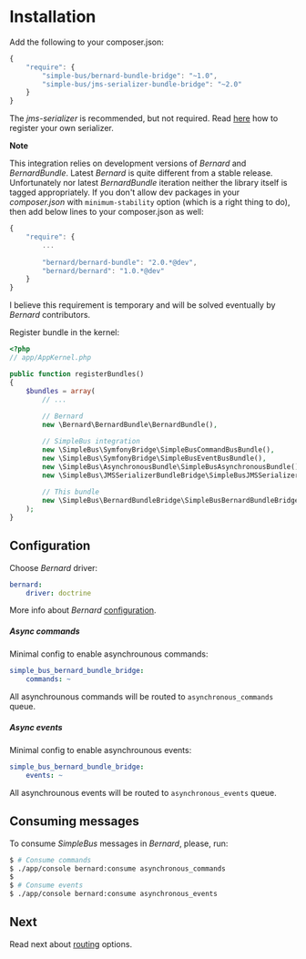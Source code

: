# Installation

Add the following to your composer.json:

```javascript
{
    "require": {
        "simple-bus/bernard-bundle-bridge": "~1.0",
        "simple-bus/jms-serializer-bundle-bridge": "~2.0"
    }
}
```

The _jms-serializer_ is recommended, but not required. Read [here](http://simplebus.github.io/AsynchronousBundle/doc/getting_started.html)
how to register your own serializer.

__Note__

This integration relies on development versions of _Bernard_ and _BernardBundle_. Latest _Bernard_ is quite different from a stable release. Unfortunately nor latest _BernardBundle_ iteration neither the library itself is tagged appropriately. If you don't allow dev packages in your _composer.json_ with `minimum-stability` option (which is a right thing to do), then add below lines to your composer.json as well:

```javascript
{
    "require": {
        ...
        
        "bernard/bernard-bundle": "2.0.*@dev",
        "bernard/bernard": "1.0.*@dev"
    }
}
```

I believe this requirement is temporary and will be solved eventually by _Bernard_ contributors.

Register bundle in the kernel:

```php
<?php
// app/AppKernel.php

public function registerBundles()
{
    $bundles = array(
        // ...
        
        // Bernard
        new \Bernard\BernardBundle\BernardBundle(),

        // SimpleBus integration
        new \SimpleBus\SymfonyBridge\SimpleBusCommandBusBundle(),
        new \SimpleBus\SymfonyBridge\SimpleBusEventBusBundle(),
        new \SimpleBus\AsynchronousBundle\SimpleBusAsynchronousBundle(),
        new \SimpleBus\JMSSerializerBundleBridge\SimpleBusJMSSerializerBundleBridgeBundle(),
        
        // This bundle
        new \SimpleBus\BernardBundleBridge\SimpleBusBernardBundleBridgeBundle(),
    );
}
```

## Configuration

Choose _Bernard_ driver:

```yaml
bernard:
    driver: doctrine
```

More info about _Bernard_ [configuration](https://github.com/bernardphp/BernardBundle).

##### Async commands

Minimal config to enable asynchrounous commands:

```yaml
simple_bus_bernard_bundle_bridge:
    commands: ~
```

All asynchrounous commands will be routed to `asynchronous_commands` queue.

##### Async events

Minimal config to enable asynchrounous events:

```yaml
simple_bus_bernard_bundle_bridge:
    events: ~
```

All asynchrounous events will be routed to `asynchronous_events` queue.

## Consuming messages

To consume _SimpleBus_ messages in _Bernard_, please, run:

```bash
$ # Consume commands
$ ./app/console bernard:consume asynchronous_commands
$
$ # Consume events
$ ./app/console bernard:consume asynchronous_events
```

## Next

Read next about [routing](https://github.com/lakiboy/SimpleBusBernardBundleBridge/blob/master/doc/routing.md) options.
